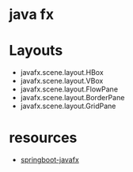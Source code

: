 java fx
=======



# Layouts
+ javafx.scene.layout.HBox
+ javafx.scene.layout.VBox
+ javafx.scene.layout.FlowPane
+ javafx.scene.layout.BorderPane
+ javafx.scene.layout.GridPane



# resources
+ [springboot-javafx](https://github.com/roskenet/springboot-javafx-support)